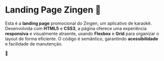 # Landing Page Zingen 🎤

Esta é a **landing page** promocional do Zingen, um aplicativo de karaokê. Desenvolvida com **HTML5** e **CSS3**, a página oferece uma experiência **responsiva** e visualmente atraente, usando **Flexbox** e **Grid** para organizar o layout de forma eficiente. O código é semântico, garantindo **acessibilidade** e facilidade de manutenção.

🔗 
